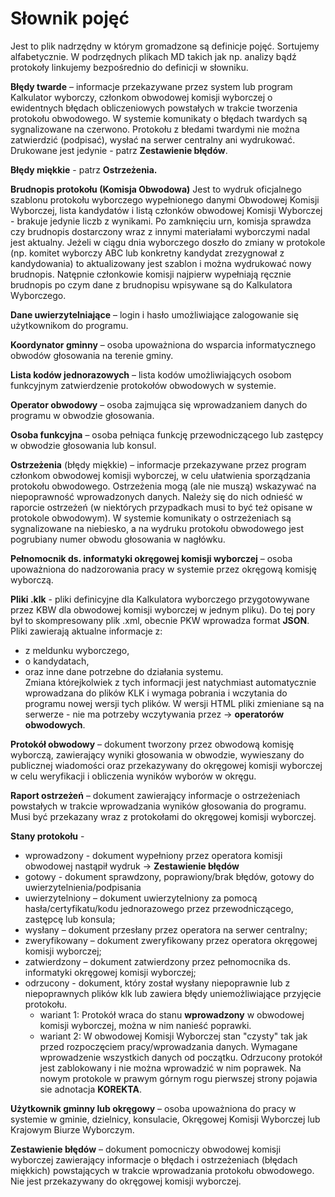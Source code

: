 # Słownik pojęć 
Jest to plik nadrzędny w którym gromadzone są definicje pojęć. Sortujemy alfabetycznie. W podrzędnych plikach MD takich jak np. analizy bądź protokoły linkujemy bezpośrednio do definicji w słowniku.

**Błędy twarde** – informacje przekazywane przez system lub program Kalkulator wyborczy, członkom obwodowej komisji wyborczej o ewidentnych błędach obliczeniowych powstałych w trakcie tworzenia protokołu obwodowego. W systemie komunikaty o błędach twardych są sygnalizowane na czerwono. Protokołu z błedami twardymi nie można zatwierdzić (podpisać), wysłać na serwer centralny ani wydrukować. Drukowane jest jedynie - patrz **Zestawienie błędów**.

**Błędy miękkie** - patrz **Ostrzeżenia.**

**Brudnopis protokołu (Komisja Obwodowa)**
Jest to wydruk oficjalnego szablonu protokołu wyborczego wypełnionego danymi Obwodowej Komisji Wyborczej, lista kandydatów i listą członków obwodowej Komisji Wyborczej - brakuje jedynie liczb z wynikami. Po zamknięciu urn, komisja sprawdza czy brudnopis dostarczony wraz z innymi materiałami wyborczymi nadal jest aktualny. Jeżeli w ciągu dnia wyborczego doszło do zmiany w protokole (np. komitet wyborczy ABC lub konkretny kandydat zrezygnował z kandydowania) to aktualizowany jest szablon i można wydrukować nowy brudnopis. Natępnie członkowie komisji najpierw wypełniają ręcznie brudnopis po czym dane z brudnopisu wpisywane są do Kalkulatora Wyborczego.

**Dane uwierzytelniające** – login i hasło umożliwiające zalogowanie się użytkownikom do programu.

**Koordynator gminny** – osoba upoważniona do wsparcia informatycznego obwodów głosowania na terenie gminy.

**Lista kodów jednorazowych** – lista kodów umożliwiających osobom funkcyjnym zatwierdzenie protokołów obwodowych w systemie.

**Operator obwodowy** – osoba zajmująca się wprowadzaniem danych do programu w obwodzie głosowania. 

**Osoba funkcyjna** – osoba pełniąca funkcję przewodniczącego lub zastępcy w obwodzie głosowania lub konsul.

**Ostrzeżenia** (błędy miękkie) – informacje przekazywane przez program członkom obwodowej komisji wyborczej, w celu ułatwienia sporządzania protokołu obwodowego. Ostrzeżenia mogą (ale nie muszą) wskazywać na niepoprawność wprowadzonych danych. Należy się do nich odnieść w raporcie ostrzeżeń (w niektórych przypadkach musi to być też opisane w protokole obwodowym). W systemie komunikaty o ostrzeżeniach są sygnalizowane na niebiesko, a na wydruku protokołu obwodowego jest pogrubiany numer obwodu głosowania w nagłówku.

**Pełnomocnik ds. informatyki okręgowej komisji wyborczej** – osoba upoważniona do nadzorowania pracy w systemie przez okręgową komisję wyborczą.

**Pliki .klk** - pliki definicyjne dla Kalkulatora wyborczego przygotowywane przez KBW dla obwodowej komisji wyborczej w jednym pliku). Do tej pory był to skompresowany plik .xml, obecnie PKW wprowadza format **JSON**.  
Pliki zawierają aktualne informacje z:
  * z meldunku wyborczego,  
  * o kandydatach,  
  * oraz inne dane potrzebne do działania systemu.  
Zmiana którejkolwiek z tych informacji jest natychmiast automatycznie wprowadzana do plików KLK i wymaga pobrania i wczytania do programu nowej wersji tych plików. W wersji HTML pliki zmieniane są na serwerze - nie ma potrzeby wczytywania przez -> **operatorów obwodowych**.

**Protokół obwodowy** – dokument tworzony przez obwodową komisję wyborczą, zawierający wyniki głosowania w obwodzie, wywieszany do publicznej wiadomości oraz przekazywany do okręgowej komisji wyborczej w celu weryfikacji i obliczenia wyników wyborów w okręgu.

**Raport ostrzeżeń** – dokument zawierający informacje o ostrzeżeniach powstałych w trakcie wprowadzania wyników głosowania do programu. Musi być przekazany wraz z protokołami do okręgowej komisji wyborczej.

**Stany protokołu** - 
  * wprowadzony - dokument wypełniony przez operatora komisji obwodowej nastąpił wydruk -> **Zestawienie błędów**
  * gotowy - dokument sprawdzony, poprawiony/brak błędów, gotowy do uwierzytelnienia/podpisania
  * uwierzytelniony	–	dokument uwierzytelniony za pomocą hasła/certyfikatu/kodu jednorazowego przez przewodniczącego, zastępcę lub konsula;
  * wysłany	–	dokument przesłany  przez operatora na serwer centralny;
  * zweryfikowany –	dokument zweryfikowany przez operatora okręgowej komisji wyborczej;
  * zatwierdzony – dokument zatwierdzony przez pełnomocnika ds. informatyki okręgowej komisji wyborczej;
  * odrzucony	-	dokument, który został wysłany niepoprawnie lub z niepoprawnych plików klk lub zawiera błędy uniemożliwiające przyjęcie protokołu. 
      * wariant 1: Protokół wraca do stanu **wprowadzony** w obwodowej komisji wyborczej, można w nim nanieść poprawki.
      * wariant 2: W obwodowej Komisji Wyborczej stan "czysty" tak jak przed rozpoczęciem pracy/wprowadzania danych. Wymagane wprowadzenie wszystkich danych od początku. Odrzucony protokół jest zablokowany i nie można wprowadzić w nim poprawek. Na nowym protokole w prawym górnym rogu pierwszej strony pojawia sie adnotacja **KOREKTA**.

**Użytkownik gminny lub okręgowy** – osoba upoważniona do pracy w systemie w gminie, dzielnicy, konsulacie, Okręgowej Komisji Wyborczej lub Krajowym Biurze Wyborczym. 

**Zestawienie błędów** – dokument pomocniczy obwodowej komisji wyborczej zawierający informacje o błędach i ostrzeżeniach (błędach miękkich) powstających w trakcie wprowadzania protokołu obwodowego. Nie jest przekazywany do okręgowej komisji wyborczej.
